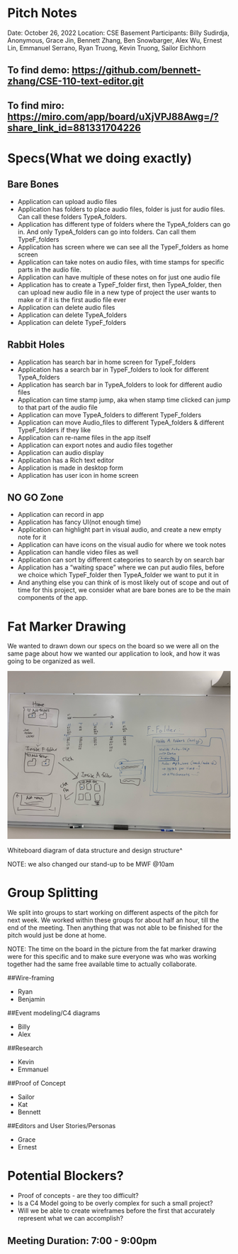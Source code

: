 # Pitch Notes

Date: October 26, 2022
Location: CSE Basement
Participants: Billy Sudirdja, Anonymous, Grace Jin, Bennett Zhang, Ben Snowbarger, Alex Wu, Ernest Lin, Emmanuel Serrano, Ryan Truong, Kevin Truong, Sailor Eichhorn

## To find demo: https://github.com/bennett-zhang/CSE-110-text-editor.git

## To find miro: https://miro.com/app/board/uXjVPJ88Awg=/?share_link_id=881331704226

# Specs(What we doing exactly)

## Bare Bones

- Application can upload audio files
- Application has folders to place audio files, folder is just for audio files. Can call these folders TypeA_folders.
- Application has different type of folders where the TypeA_folders can go in. And only TypeA_folders can go into folders. Can call them TypeF_folders
- Application has screen where we can see all the TypeF_folders as home screen
- Application can take notes on audio files, with time stamps for specific parts in the audio file.
- Application can have multiple of these notes on for just one audio file
- Application has to create a TypeF_folder first, then TypeA_folder, then can upload new audio file in a new type of project the user wants to make or if it is the first audio file ever
- Application can delete audio files
- Application can delete TypeA_folders
- Application can delete TypeF_folders

## Rabbit Holes

- Application has search bar in home screen for TypeF_folders
- Application has a search bar in TypeF_folders to look for different TypeA_folders
- Application has search bar in TypeA_folders to look for different audio files
- Application can time stamp jump, aka when stamp time clicked can jump to that part of the audio file
- Application can move TypeA_folders to different TypeF_folders
- Application can move Audio_files to different TypeA_folders & different TypeF_folders if they like
- Application can re-name files in the app itself
- Application can export notes and audio files together
- Application can audio display
- Application has a Rich text editor
- Application is made in desktop form
- Application has user icon in home screen

## NO GO Zone

- Application can record in app
- Application has fancy UI(not enough time)
- Application can highlight part in visual audio, and create a new empty note for it
- Application can have icons on the visual audio for where we took notes
- Application can handle video files as well
- Application can sort by different categories to search by on search bar
- Application has a “waiting space” where we can put audio files, before we choice which TypeF_folder then TypeA_folder we want to put it in
- And anything else you can think of is most likely out of scope and out of time for this project, we consider what are bare bones are to be the main components of the app.

# Fat Marker Drawing

We wanted to drawn down our specs on the board so we were all on the same page about how we wanted our application to look, and how it was going to be organized as well. 

![Whiteboard diagram of data structure and design structure^](pitch-notes-imgs/whiteboard_plan.jpeg)

Whiteboard diagram of data structure and design structure^

NOTE: we also changed our stand-up to be MWF @10am

# Group Splitting

We split into groups to start working on different aspects of the pitch for next week. We worked within these groups for about half an hour, till the end of the meeting. Then anything that was not able to be finished for the pitch would just be done at home.

NOTE: The time on the board in the picture from the fat marker drawing were for this specific and to make sure everyone was who was working together had the same free available time to actually collaborate.

##Wire-framing

- Ryan
- Benjamin

##Event modeling/C4 diagrams

- Billy
- Alex

##Research

- Kevin
- Emmanuel

##Proof of Concept

- Sailor
- Kat
- Bennett

##Editors and User Stories/Personas

- Grace
- Ernest

# Potential Blockers?

- Proof of concepts - are they too difficult?
- Is a C4 Model going to be overly complex for such a small project?
- Will we be able to create wireframes before the first that accurately represent what we can accomplish?

## Meeting Duration: 7:00 - 9:00pm
